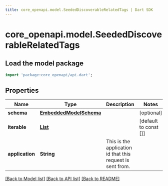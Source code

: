 ```yaml
---
title: core_openapi.model.SeededDiscoverableRelatedTags | Dart SDK
---
```


# core_openapi.model.SeededDiscoverableRelatedTags

## Load the model package
```dart
import 'package:core_openapi/api.dart';
```

## Properties
Name | Type | Description | Notes
------------ | ------------- | ------------- | -------------
**schema** | [**EmbeddedModelSchema**](EmbeddedModelSchema.md) |  | [optional] 
**iterable** | [**List<SeededDiscoverableRelatedTag>**](SeededDiscoverableRelatedTag.md) |  | [default to const []]
**application** | **String** | This is the application id that this request is sent from. | 

[[Back to Model list]](../README.md#documentation-for-models) [[Back to API list]](../README.md#documentation-for-api-endpoints) [[Back to README]](../README.md)


